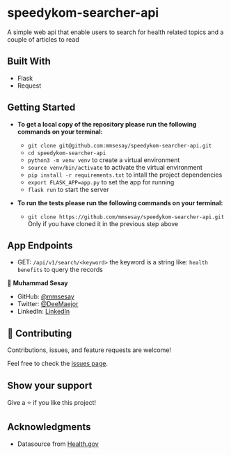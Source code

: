 # speedykom-searcher-api

A simple web api that enable users to search for health related topics and a couple of articles to read

## Built With

- Flask
- Request

## Getting Started

- **To get a local copy of the repository please run the following commands on your terminal:**
   - `git clone git@github.com:mmsesay/speedykom-searcher-api.git`
   - `cd speedykom-searcher-api`
   - `python3 -m venv venv` to create a virtual environment
   - `source venv/bin/activate` to activate the virtual environment
   - `pip install -r requirements.txt` to intall the project dependencies
   - `export FLASK_APP=app.py` to set the app for running
   - `flask run` to start the server

- **To run the tests please run the following commands on your terminal:**
    - `git clone https://github.com/mmsesay/speedykom-searcher-api.git` Only if you have cloned it in the previous step above
  

## App Endpoints
- GET: `/api/v1/search/<keyword>` the keyword is a string like: `health benefits` to query the records 


👤 **Muhammad Sesay**

- GitHub: [@mmsesay](https://github.com/mmsesay)
- Twitter: [@DeeMaejor](https://twitter.com/DeeMaejor)
- LinkedIn: [LinkedIn](https://linkedin.com/in/muhammad-m-sesay)


## 🤝 Contributing

Contributions, issues, and feature requests are welcome!

Feel free to check the [issues page](../../issues/).

## Show your support

Give a ⭐️ if you like this project!

## Acknowledgments
- Datasource from [Health.gov](https://health.gov/our-work/national-health-initiatives/health-literacy/consumer-health-content/free-web-content/apis-developers/api-documentation)

